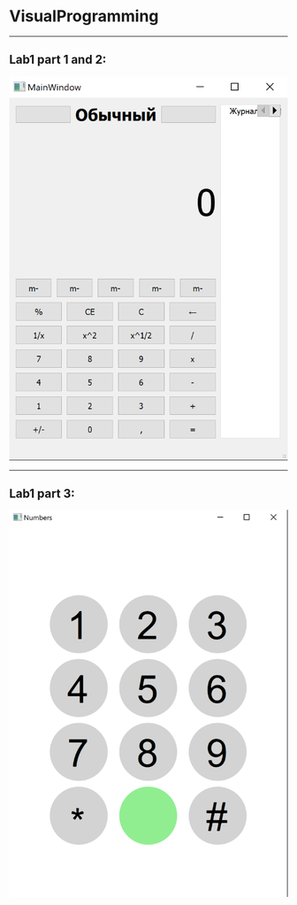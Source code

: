 # VisualProgramming
____
## Lab1 part 1 and 2:
![](https://github.com/VrodeArtem/VisualProgramming/blob/main/img/calculator.png)
____
## Lab1 part 3:
![](https://github.com/VrodeArtem/VisualProgramming/blob/main/img/numbers.png)
